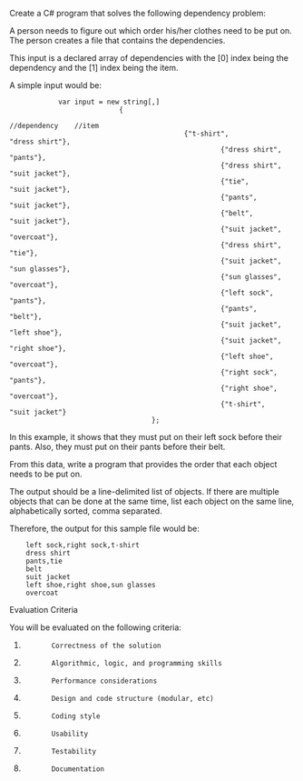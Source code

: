 Create a C# program that solves the following dependency problem:
 
A person needs to figure out which order his/her clothes need to be put on. 
The person creates a file that contains the dependencies.
 
This input is a declared array of dependencies with the [0] index being the dependency and the [1] index being the item. 

A simple input would be:
 
                var input = new string[,]
                               {
                                                                //dependency    //item
                                               {"t-shirt",             "dress shirt"},
                                                        {"dress shirt", "pants"},
                                                        {"dress shirt", "suit jacket"},
                                                        {"tie",                           "suit jacket"},
                                                        {"pants",     "suit jacket"},
                                                        {"belt",         "suit jacket"},
                                                        {"suit jacket", "overcoat"},
                                                        {"dress shirt", "tie"},
                                                        {"suit jacket", "sun glasses"},
                                                        {"sun glasses", "overcoat"},
                                                        {"left sock",                "pants"},
                                                        {"pants",     "belt"},
                                                        {"suit jacket", "left shoe"},
                                                        {"suit jacket", "right shoe"},
                                                        {"left shoe",               "overcoat"},
                                                        {"right sock",             "pants"},
                                                        {"right shoe",            "overcoat"},
                                                        {"t-shirt",    "suit jacket"}
                                       };
 
In this example, it shows that they must put on their left sock before their pants. Also, 
they must put on their pants before their belt.
 
From this data, write a program that provides the order that each object needs to be put on.
 
The output should be a line-delimited list of objects. If there are multiple objects that
can be done at the same time, list each object on the same line, alphabetically 
sorted, comma separated.
 
Therefore, the output for this sample file would be:
 
        left sock,right sock,t-shirt
        dress shirt
        pants,tie
        belt
        suit jacket
        left shoe,right shoe,sun glasses
        overcoat
 
Evaluation Criteria
 
You will be evaluated on the following criteria:
 
1.            Correctness of the solution
2.            Algorithmic, logic, and programming skills
3.            Performance considerations
4.            Design and code structure (modular, etc)
5.            Coding style
6.            Usability
7.            Testability
8.            Documentation
